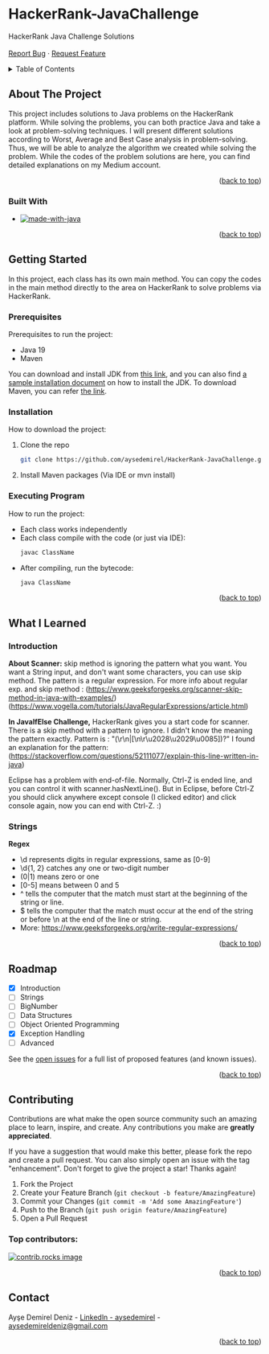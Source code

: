 # HackerRank-JavaChallenge

<a id="readme-top"></a>


<!-- PROJECT LOGO/TITLE -->


  <p >
    HackerRank Java Challenge Solutions
    <br />
    <br />
    <a href="https://github.com/aysedemirel/HackerRank-JavaChallenge/issues/new?labels=bug&template=bug-report---.md">Report Bug</a>
    ·
    <a href="https://github.com/aysedemirel/HackerRank-JavaChallenge/issues/new?labels=enhancement&template=feature-request---.md">Request Feature</a>
  </p>


<!-- TABLE OF CONTENTS -->
<details>
  <summary>Table of Contents</summary>
  <ol>
    <li>
      <a href="#about-the-project">About The Project</a>
      <ul>
        <li><a href="#built-with">Built With</a></li>
      </ul>
    </li>
    <li>
      <a href="#getting-started">Getting Started</a>
      <ul>
        <li><a href="#prerequisites">Prerequisites</a></li>
        <li><a href="#installation">Installation</a></li>
        <li><a href="#executing-program">Executing Program</a></li>
      </ul>
    </li>
    <li><a href="#what-i-learned">What I learned</a></li>
    <li><a href="#roadmap">Roadmap</a></li>
    <li><a href="#contributing">Contributing</a></li>
    <li><a href="#contact">Contact</a></li>
  </ol>
</details>

<!-- ABOUT THE PROJECT -->

## About The Project

This project includes solutions to Java problems on the HackerRank platform. 
While solving the problems, you can both practice Java and take a look at problem-solving techniques.
I will present different solutions according to Worst, Average and Best Case analysis in problem-solving. 
Thus, we will be able to analyze the algorithm we created while solving the problem.
While the codes of the problem solutions are here, you can find detailed explanations on my Medium account.

<p align="right">(<a href="#readme-top">back to top</a>)</p>

### Built With

- [![made-with-java][Java-shield]][Java-url]

<p align="right">(<a href="#readme-top">back to top</a>)</p>

<!-- GETTING STARTED -->

## Getting Started

In this project, each class has its own main method. 
You can copy the codes in the main method directly to the area on HackerRank to solve problems via HackerRank.

### Prerequisites

Prerequisites to run the project:
- Java 19
- Maven

You can download and install JDK from [this link](https://www.oracle.com/java/technologies/downloads/?er=221886), 
and you can also find [a sample installation document](https://medium.com/@aysedemirel/jdk-15-kurulumu-c02680d7d9ea) on how to install the JDK.
To download Maven, you can refer [the link](https://maven.apache.org/download.cgi).

### Installation

How to download the project:

1. Clone the repo
   ```sh
   git clone https://github.com/aysedemirel/HackerRank-JavaChallenge.git
   ```
2. Install Maven packages (Via IDE or mvn install)


### Executing Program

How to run the project:
- Each class works independently
- Each class compile with the code (or just via IDE):
   ```sh
   javac ClassName
   ```
- After compiling, run the bytecode:
   ```sh
   java ClassName
   ```

<p align="right">(<a href="#readme-top">back to top</a>)</p>

<!-- ROADMAP -->

## What I Learned 

### Introduction
**About Scanner:** skip method is ignoring the pattern what you want. You want a String input, and don't want some characters, you can use skip method.
The pattern is a regular expression. For more info about regular exp. and skip method : (https://www.geeksforgeeks.org/scanner-skip-method-in-java-with-examples/) (https://www.vogella.com/tutorials/JavaRegularExpressions/article.html)

**In JavaIfElse Challenge,** HackerRank gives you a start code for scanner. There is a skip method with a pattern to ignore. I didn't know the meaning the pattern exactly.
Pattern is : "(\r\n|[\n\r\u2028\u2029\u0085])?"
I found an explanation for the pattern: (https://stackoverflow.com/questions/52111077/explain-this-line-written-in-java)

Eclipse has a problem with end-of-file. Normally, Ctrl-Z is ended line, and you can control it with scanner.hasNextLine().
But in Eclipse, before Ctrl-Z you should click anywhere except console (I clicked editor) and click console again, now you can end with Ctrl-Z. :)

### Strings
**Regex**

- \d represents digits in regular expressions, same as [0-9]
- \d{1, 2} catches any one or two-digit number
- (0|1) means zero or one
- [0-5] means between 0 and 5
- ^ tells the computer that the match must start at the beginning of the string or line.
- $ tells the computer that the match must occur at the end of the string or before \n at the end of the line or string.
- More: https://www.geeksforgeeks.org/write-regular-expressions/

<p align="right">(<a href="#readme-top">back to top</a>)</p>

## Roadmap

- [x] Introduction
- [ ] Strings
- [ ] BigNumber
- [ ] Data Structures
- [ ] Object Oriented Programming
- [x] Exception Handling
- [ ] Advanced

See the [open issues](https://github.com/aysedemirel/HackerRank-JavaChallenge/issues) for a full list of proposed features (and known issues).

<p align="right">(<a href="#readme-top">back to top</a>)</p>

<!-- CONTRIBUTING -->

## Contributing

Contributions are what make the open source community such an amazing place to learn, inspire, and create. Any contributions you make are **greatly appreciated**.

If you have a suggestion that would make this better, please fork the repo and create a pull request. You can also simply open an issue with the tag "enhancement".
Don't forget to give the project a star! Thanks again!

1. Fork the Project
2. Create your Feature Branch (`git checkout -b feature/AmazingFeature`)
3. Commit your Changes (`git commit -m 'Add some AmazingFeature'`)
4. Push to the Branch (`git push origin feature/AmazingFeature`)
5. Open a Pull Request

### Top contributors:

<a href="https://github.com/aysedemirel/HackerRank-JavaChallenge/graphs/contributors">
  <img src="https://contrib.rocks/image?repo=aysedemirel/HackerRank-JavaChallenge" alt="contrib.rocks image" />
</a>

<p align="right">(<a href="#readme-top">back to top</a>)</p>

<!-- CONTACT -->

## Contact

Ayşe Demirel Deniz - [Linkedln - aysedemirel](https://www.linkedin.com/in/ayse-demirel/) - aysedemireldeniz@gmail.com

<p align="right">(<a href="#readme-top">back to top</a>)</p>

<!-- MARKDOWN LINKS & IMAGES -->
<!-- https://www.markdownguide.org/basic-syntax/#reference-style-links -->

<!--URL-->

[english-url]: https://github.com/aysedemirel/HackerRank-JavaChallenge
[turkish-url]: https://github.com/aysedemirel/HackerRank-JavaChallenge
[contributors-url]: https://github.com/aysedemirel/HackerRank-JavaChallenge/graphs/contributors
[forks-url]: https://github.com/aysedemirel/HackerRank-JavaChallenge/network/members
[stars-url]: https://github.com/aysedemirel/HackerRank-JavaChallenge/stargazers
[issues-url]: https://github.com/aysedemirel/HackerRank-JavaChallenge/issues
[license-url]: https://github.com/aysedemirel/HackerRank-JavaChallenge/blob/master/LICENSE
[linkedin-url]: https://www.linkedin.com/in/ayse-demirel/
[Java-url]: https://www.java.com/

<!--SHIELD-->

[english-shield]: https://img.shields.io/badge/English-En-blue?style=for-the-badge
[turkish-shield]: https://img.shields.io/badge/Turkish-Tr-red?style=for-the-badge
[contributors-shield]: https://img.shields.io/github/contributors/aysedemirel/HackerRank-JavaChallenge.svg?style=for-the-badge
[forks-shield]: https://img.shields.io/github/forks/aysedemirel/HackerRank-JavaChallenge.svg?style=for-the-badge
[stars-shield]: https://img.shields.io/github/stars/aysedemirel/HackerRank-JavaChallenge?style=for-the-badge
[issues-shield]: https://img.shields.io/github/issues/aysedemirel/HackerRank-JavaChallenge.svg?style=for-the-badge
[license-shield]: https://img.shields.io/github/license/aysedemirel/HackerRank-JavaChallenge.svg?style=for-the-badge
[linkedin-shield]: https://img.shields.io/badge/-LinkedIn-black.svg?style=for-the-badge&logo=linkedin&colorB=555
[Java-shield]: https://img.shields.io/badge/java-%23ED8B00.svg?style=for-the-badge&logo=openjdk&logoColor=white
